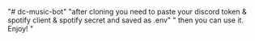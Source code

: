 "# dc-music-bot" 
"after cloning you need to paste your discord token & spotify client & spotify secret and saved as .env"
" then you can use it. Enjoy! "
